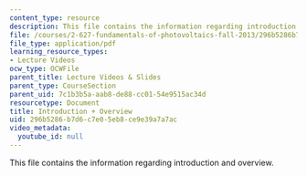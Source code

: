 ```yaml
---
content_type: resource
description: This file contains the information regarding introduction and overview.
file: /courses/2-627-fundamentals-of-photovoltaics-fall-2013/296b5286b7d6c7e05eb8ce9e39a7a7ac_MIT2_627F13_lec01.pdf
file_type: application/pdf
learning_resource_types:
- Lecture Videos
ocw_type: OCWFile
parent_title: Lecture Videos & Slides
parent_type: CourseSection
parent_uid: 7c1b3b5a-aab8-de88-cc01-54e9515ac34d
resourcetype: Document
title: Introduction + Overview
uid: 296b5286-b7d6-c7e0-5eb8-ce9e39a7a7ac
video_metadata:
  youtube_id: null
---
```

This file contains the information regarding introduction and overview.

